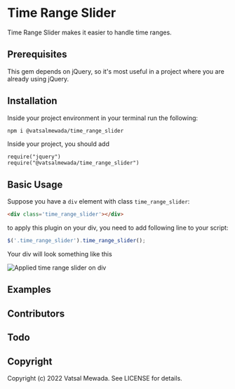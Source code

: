 # Time Range Slider

Time Range Slider makes it easier to handle time ranges.

## Prerequisites

This gem depends on jQuery, so it's most useful in a project where you are already using jQuery.

## Installation

Inside your project environment in your terminal run the following:

```bash
npm i @vatsalmewada/time_range_slider
```

Inside your project, you should add

    require("jquery")
    require("@vatsalmewada/time_range_slider")

## Basic Usage

Suppose you have a `div` element with class `time_range_slider`:
```html
<div class='time_range_slider'></div>
```

to apply this plugin on your div, you need to add following line to your script:
```js
$('.time_range_slider').time_range_slider();
```
Your div will look something like this

![Applied time range slider on div](https://www.linkpicture.com/q/Screenshot-from-2022-05-08-12-43-51.png)


## Examples

## Contributors

## Todo

## Copyright

Copyright (c) 2022 Vatsal Mewada. See LICENSE for details.

